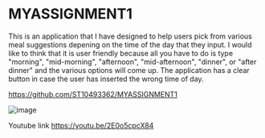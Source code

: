# MYASSIGNMENT1

This is an application that I have designed to help users pick from various meal suggestions depening on the time of the day that they input.
I would like to think that it is user friendly because all you have to do is type "morning", "mid-morning", "afternoon", "mid-afternoon", "dinner", or "after dinner" and the various options will come up. The application has a clear button in case the user has inserted the wrong time of day. 

https://github.com/ST10493362/MYASSIGNMENT1

![image](https://github.com/user-attachments/assets/5e59a686-35de-477a-921c-0ee19d36b703)


Youtube link https://youtu.be/2E0o5cpcX84

